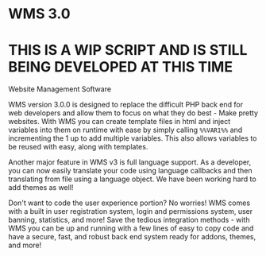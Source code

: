 # WMS 3.0
# THIS IS A WIP SCRIPT AND IS STILL BEING DEVELOPED AT THIS TIME
Website Management Software

WMS version 3.0.0 is designed to replace the difficult PHP back end for web developers and allow them to focus on what they do best - Make pretty websites. With WMS you can create template files in html and inject variables into them on runtime with ease by simply calling `%%VAR1%%` and incrementing the 1 up to add multiple variables. This also allows variables to be reused with easy, along with templates.

Another major feature in WMS v3 is full language support. As a developer, you can now easily translate your code using language callbacks and then translating from file using a language object. We have been working hard to add themes as well!

Don't want to code the user experience portion? No worries! WMS comes with a built in user registration system, login and permissions system, user banning, statistics, and more! Save the tedious integration methods - with WMS you can be up and running with a few lines of easy to copy code and have a secure, fast, and robust back end system ready for addons, themes, and more!
